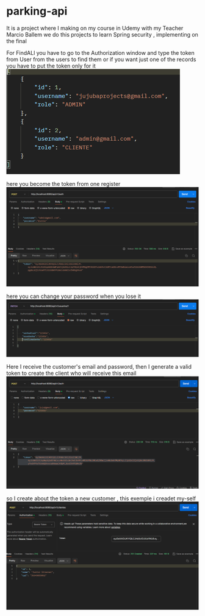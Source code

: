 # parking-api
It is a project where I making on my course in Udemy with my Teacher Marcio Ballem we do this projects to learn Spring security , implementing on the final 

For FindALl you have to go to the Authorization window and type the token from User from the users to find them 
or if you want just one of the records you have to put the token only for it
![alt text](<Captura de tela 2024-02-23 145555.png>)


here you become the token from one register 
![alt text](<Captura de tela 2024-02-23 145641.png>)

here you can change your password when you lose it
![alt text](<Captura de tela 2024-02-23 145657.png>)

Here I receive the customer's email and password,
then I generate a valid token to create the client who will receive this email
![alt text](<Captura de tela 2024-03-15 162822.png>)


so I create about the token a new customer , this exemple i creadet my-self
![alt text](<Captura de tela 2024-03-15 162709.png>)